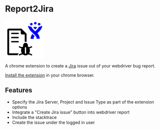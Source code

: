 # Report2Jira

![Report2Jira Icon](/icon/128.png?raw=true)

A chrome extension to create a [Jira](https://de.atlassian.com/software/jira) issue out 
of your webdriver bug report.

[Install the extension](https://chrome.google.com/webstore/detail/raygun2jira/ndccegieolaafdhogkhckidmfbefeigo) in your chrome browser.
 
## Features

* Specify the Jira Server, Project and Issue Type as part of the extension options
* Integrate a "Create Jira issue" button into webdriver report
* Include the stacktrace
* Create the issue under the logged in user 
